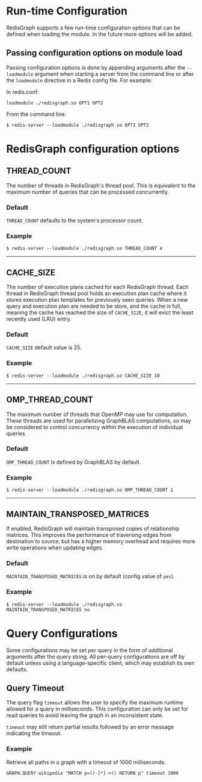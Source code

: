 # Run-time Configuration

RedisGraph supports a few run-time configuration options that can be defined when loading the module. In the future more options will be added.

## Passing configuration options on module load

Passing configuration options is done by appending arguments after the `--loadmodule` argument when starting a server from the command line or after the `loadmodule` directive in a Redis config file. For example:

In redis.conf:

```
loadmodule ./redisgraph.so OPT1 OPT2
```

From the command line:

```
$ redis-server --loadmodule ./redisgraph.so OPT1 OPT2
```

# RedisGraph configuration options

## THREAD_COUNT

The number of threads in RedisGraph's thread pool. This is equivalent to the maximum number of queries that can be processed concurrently.

### Default

`THREAD_COUNT` defaults to the system's processor count.

### Example

```
$ redis-server --loadmodule ./redisgraph.so THREAD_COUNT 4
```

---

## CACHE_SIZE

The number of execution plans cached for each RedisGraph thread. Each thread in RedisGraph thread pool holds an execution plan cache where it stores execution plan templates for previously seen queries. When a new query and execution plan are needed to be store, and the cache is full, meaning the cache has reached the size of `CACHE_SIZE`, it will evict the least recently used (LRU) entry.

### Default

`CACHE_SIZE` default value is 25.

### Example

```
$ redis-server --loadmodule ./redisgraph.so CACHE_SIZE 10
```

---

## OMP_THREAD_COUNT

The maximum number of threads that OpenMP may use for computation. These threads are used for parallelizing GraphBLAS computations, so may be considered to control concurrency within the execution of individual queries.

### Default

`OMP_THREAD_COUNT` is defined by GraphBLAS by default.

### Example

```
$ redis-server --loadmodule ./redisgraph.so OMP_THREAD_COUNT 1
```

---

## MAINTAIN_TRANSPOSED_MATRICES

If enabled, RedisGraph will maintain transposed copies of relationship matrices. This improves the performance of traversing edges from destination to source, but has a higher memory overhead and requires more write operations when updating edges.

### Default

`MAINTAIN_TRANSPOSED_MATRICES` is on by default (config value of `yes`).

### Example

```
$ redis-server --loadmodule ./redisgraph.so MAINTAIN_TRANSPOSED_MATRICES no
```

# Query Configurations

Some configurations may be set per query in the form of additional arguments after the query string. All per-query configurations are off by default unless using a language-specific client, which may establish its own defaults.

## Query Timeout

The query flag `timeout` allows the user to specify the maximum runtime allowed for a query in milliseconds. This configuration can only be set for read queries to avoid leaving the graph in an inconsistent state.

`timeout` may still return partial results followed by an error message indicating the timeout.

### Example

Retrieve all paths in a graph with a timeout of 1000 milliseconds.

```
GRAPH.QUERY wikipedia "MATCH p=()-[*]->() RETURN p" timeout 1000
```
